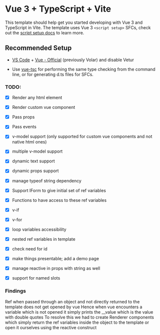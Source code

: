 # Vue 3 + TypeScript + Vite

This template should help get you started developing with Vue 3 and TypeScript in Vite. The template uses Vue 3 `<script setup>` SFCs, check out the [script setup docs](https://v3.vuejs.org/api/sfc-script-setup.html#sfc-script-setup) to learn more.

## Recommended Setup

- [VS Code](https://code.visualstudio.com/) + [Vue - Official](https://marketplace.visualstudio.com/items?itemName=Vue.volar) (previously Volar) and disable Vetur

- Use [vue-tsc](https://github.com/vuejs/language-tools/tree/master/packages/tsc) for performing the same type checking from the command line, or for generating d.ts files for SFCs.

### TODO:
- [X] Render any html element
- [X] Render custom vue component
- [X] Pass props
- [X] Pass events
- [X] v-model support (only supported for custom vue components and not native html ones)
- [X] multiple v-model support
- [X] dynamic text support
- [X] dynamic props support
- [X] manage typeof string dependency
- [X] Support IForm to give initial set of ref variables
- [X] Functions to have access to these ref variables
- [X] v-if
- [X] v-for
- [X] loop variables accessibility
- [X] nested ref variables in template
- [X] check need for id
- [X] make things presentable; add a demo page
- [X] manage reactive in props with string as well
- [X] support for named slots


### Findings
Ref when passed through an object and not directly returned to the template does not get opened by vue
Hence when vue encounters a variable which is not opened it simply prints the __value which is the value with double quotes
To resolve this we had to create Renderer components which simply return the ref variables inside the object to the template or open it ourselves using the reactive construct